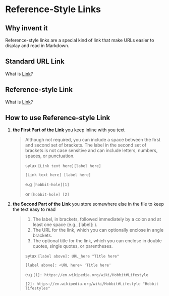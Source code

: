 # Reference-Style Links

## Why invent it

Reference-style links are a special kind of link that make URLs easier to display and read in Markdown.

## Standard URL Link

What is [Link](https://www.wikiwand.com/en/Link "Standard URL Link")?

## Reference-style Link

What is [Link][labelLink]?

[labelLink]: https://www.wikiwand.com/en/Link "Reference-style Link"

## How to use Reference-style Link

1. **the First Part of the Link** you keep inline with you text
   > Although not required, you can include a space between the first and second set of brackets. The label in the second set of brackets is not case sensitive and can include letters, numbers, spaces, or punctuation.
    >>
    > sytax ``[Link text here][label here]``
    >
    > ``[Link text here] [label here]``
    >>
    > e.g ``[hobbit-hole][1]``
    >
    > or ``[hobbit-hole] [2]``

2. **the Second Part of the Link** you store somewhere else in the file to keep the text easy to read

    > 1. The label, in brackets, followed immediately by a colon<!--冒号 : --> and at least one space (e.g., [label]: ).
    > 2. The URL for the link, which you can optionally enclose in angle brackets.
    > 3. The optional title for the link, which you can enclose in double quotes, single quotes, or parentheses.
    >>
    > sytax ``[label above]: URL_here "Title here"``
    >
    > ``[label above]: <URL here> 'Title here'``
    >  
    > e.g
    > ``[1]: https://en.wikipedia.org/wiki/Hobbit#Lifestyle``
    >
    > ``[2]: https://en.wikipedia.org/wiki/Hobbit#Lifestyle "Hobbit lifestyles"``
